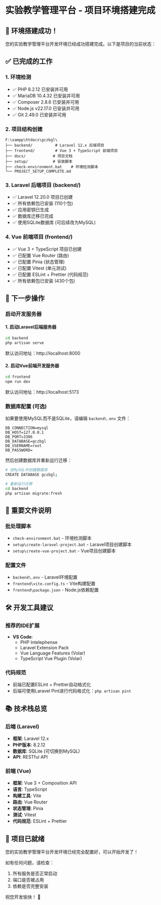 # 实验教学管理平台 - 项目环境搭建完成

## 🎉 环境搭建成功！

您的实验教学管理平台开发环境已经成功搭建完成。以下是项目的当前状态：

## ✅ 已完成的工作

### 1. 环境检测
- ✅ PHP 8.2.12 已安装并可用
- ✅ MariaDB 10.4.32 已安装并可用
- ✅ Composer 2.8.6 已安装并可用
- ✅ Node.js v22.17.0 已安装并可用
- ✅ Git 2.49.0 已安装并可用

### 2. 项目结构创建
```
F:\xampp\htdocs\gczbgl\
├── backend/          # Laravel 12.x 后端项目
├── frontend/         # Vue 3 + TypeScript 前端项目
├── docs/            # 项目文档
├── setup/           # 安装脚本
├── check-environment.bat    # 环境检测脚本
└── PROJECT_SETUP_COMPLETE.md
```

### 3. Laravel 后端项目 (backend/)
- ✅ Laravel 12.20.0 项目已创建
- ✅ 所有依赖包已安装 (110个包)
- ✅ 应用密钥已生成
- ✅ 数据库迁移已完成
- ✅ 使用SQLite数据库 (可后续改为MySQL)

### 4. Vue 前端项目 (frontend/)
- ✅ Vue 3 + TypeScript 项目已创建
- ✅ 已配置 Vue Router (路由)
- ✅ 已配置 Pinia (状态管理)
- ✅ 已配置 Vitest (单元测试)
- ✅ 已配置 ESLint + Prettier (代码规范)
- ✅ 所有依赖包已安装 (430个包)

## 🚀 下一步操作

### 启动开发服务器

#### 1. 启动Laravel后端服务器
```bash
cd backend
php artisan serve
```
默认访问地址：http://localhost:8000

#### 2. 启动Vue前端开发服务器
```bash
cd frontend
npm run dev
```
默认访问地址：http://localhost:5173

### 数据库配置 (可选)

如果要使用MySQL而不是SQLite，请编辑 `backend\.env` 文件：
```env
DB_CONNECTION=mysql
DB_HOST=127.0.0.1
DB_PORT=3306
DB_DATABASE=gczbgl
DB_USERNAME=root
DB_PASSWORD=
```

然后创建数据库并重新运行迁移：
```bash
# 在MySQL中创建数据库
CREATE DATABASE gczbgl;

# 重新运行迁移
cd backend
php artisan migrate:fresh
```

## 📁 重要文件说明

### 批处理脚本
- `check-environment.bat` - 环境检测脚本
- `setup\create-laravel-project.bat` - Laravel项目创建脚本
- `setup\create-vue-project.bat` - Vue项目创建脚本

### 配置文件
- `backend\.env` - Laravel环境配置
- `frontend\vite.config.ts` - Vite构建配置
- `frontend\package.json` - Node.js依赖配置

## 🛠️ 开发工具建议

### 推荐的IDE扩展
- **VS Code**: 
  - PHP Intelephense
  - Laravel Extension Pack
  - Vue Language Features (Volar)
  - TypeScript Vue Plugin (Volar)

### 代码规范
- 前端已配置ESLint + Prettier自动格式化
- 后端可使用Laravel Pint进行代码格式化：`php artisan pint`

## 📚 技术栈总览

### 后端 (Laravel)
- **框架**: Laravel 12.x
- **PHP版本**: 8.2.12
- **数据库**: SQLite (可切换到MySQL)
- **API**: RESTful API

### 前端 (Vue)
- **框架**: Vue 3 + Composition API
- **语言**: TypeScript
- **构建工具**: Vite
- **路由**: Vue Router
- **状态管理**: Pinia
- **测试**: Vitest
- **代码规范**: ESLint + Prettier

## 🎯 项目已就绪

您的实验教学管理平台开发环境已经完全配置好，可以开始开发了！

如有任何问题，请检查：
1. 所有服务是否正常启动
2. 端口是否被占用
3. 依赖是否完整安装

祝您开发愉快！ 🚀
